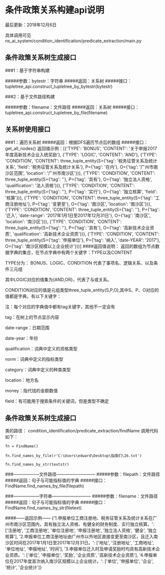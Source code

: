 # 条件政策关系构建api说明

最后更新：2018年12月6日

具体调用可见 ns_ai_system/condition_identification/predicate_extraction/main.py


## 条件政策关系树生成接口

###1：基于字符串构建

#####参数：bytestr：字符串
#####返回：关系树
#####接口：tupletree_api.construct_tupletree_by_bytestr(bytestr)

###2：基于文件路径构建

#####参数：filename：文件路径
#####返回：关系树
#####接口：tupletree_api.construct_tupletree_by_file(filename)

## 关系树使用接口
###1：遍历关系树
#####返回：根据DFS遍历节点后的数组
#####接口：get_all_nodes()
返回值示例：[{'TYPE': 'BONUS', 'CONTENT': '关于申报2017年度高新技术企业入统奖励'}, {'TYPE': 'LOGIC', 'CONTENT': 'AND'}, {'TYPE': 'CONDITION', 'CONTENT': three_tuple_entity(S={'tag': '税务征管关系及统计关系', 'field': '税务征管关系及统计关系'}, P={'tag': '在内'}, O={'tag': '广州市南沙区范围', 'location': '广州市南沙区'})}, {'TYPE': 'CONDITION', 'CONTENT': three_tuple_entity(S={'tag': ''}, P={'tag': '具有'}, O={'tag': '独立法人资格', 'qualification': '法人资格'})}, {'TYPE': 'CONDITION', 'CONTENT': three_tuple_entity(S={'tag': ''}, P={'tag': '实行'}, O={'tag': '独立核算', 'field': '核算'})}, {'TYPE': 'CONDITION', 'CONTENT': three_tuple_entity(S={'tag': '工商注册地址'}, P={'tag': '变更至'}, O={'tag': '南沙区', 'location': '南沙区'})}, {'TYPE': 'CONDITION', 'CONTENT': three_tuple_entity(S={'tag': ''}, P={'tag': '迁入', 'date-range': '2017年1月1日至2017年12月31日'}, O={'tag': '南沙区', 'location': '南沙区'})}, {'TYPE': 'CONDITION', 'CONTENT': three_tuple_entity(S={'tag': ''}, P={'tag': '具有'}, O={'tag': '高新技术企业资质', 'qualification': '高新技术企业资质'})}, {'TYPE': 'CONDITION', 'CONTENT': three_tuple_entity(S={'tag': '申报单位'}, P={'tag': '纳入', 'date-YEAR': '2017'}, O={'tag': '南沙区规模以上企业统计'})}]
####返回值说明：
返回的数组为节点数据字典的集合，在节点字典中有两个关键字：TYPE以及CONTENT

TYPE分为： BONUS、LOGIC、CONDITION 代表了事项名、逻辑关系、以及条件三元组 

其中LOGIC对应的值集为{AND,OR}，代表了与或关系。

CONDITION对应的值是元组类型three_tuple_entity(S,P,O),其中S、P、O对应的值都是字典，有以下关键字：

注：每个对应的字典值中都有tag关键字，其他不一定会有

tag：在树上的节点显示内容

date-range：日期范围

date-year：年份

qualification：词典中定义的资格类型

norm：词典中定义的指标类型

category：词典中定义的种类类型

location：地方名

money：指代钱的金额数值

field：有可能用于搜索条件的关键词，但是类型不确定

## 条件政策关系树生成接口
类的路径： condition_identification/predicate_extraction/findName
调用代码如下：

    fn = FindName()
    
    fn.find_names_by_file(r'C:\Users\edward\Desktop\指南们\26.txt')
    
    fn.find_names_by_str(textstr)
 
###——————文件路径—————————
#####参数：filepath：文件路径
#####返回：句子与可能指标值的字典
#####接口：FindName.find_names_by_file(filepath)

###——————字符串—————————
#####参数：filename：文件路径
#####返回：句子与可能指标值的字典
#####接口：FindName.find_names_by_str(filetext)

####——返回示例——
{'1.申报单位工商注册地、税务征管关系及统计关系在广州市南沙区范围内，具有独立法人资格、有健全的财务制度、实行独立核算。': ['注册地', '工商注册地', '单位注册地', '申报注册地', '独立法人资格', '健全', '独立核算'], '2.申报单位工商注册地址由广州市以外地区直接变更至南沙区，且迁入南沙区时间在2017年1月1日至2017年12月31日。': ['地址', '注册地址', '工商地址', '单位地址', '申报地址', '时间'], '3.申报单位迁入时及申请奖励时均具有高新技术企业资质。': ['单位', '申报单位', '奖励', '企业资质', '高新技术企业资质'], '4.申报单位在2017年度首次纳入南沙区规模以上企业统计。': ['单位', '申报单位', '企业', '统计', '企业统计']}